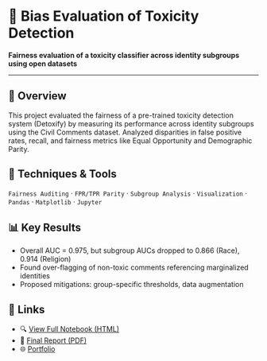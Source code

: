 # 🧼 Bias Evaluation of Toxicity Detection

**Fairness evaluation of a toxicity classifier across identity subgroups using open datasets**

---

## 📌 Overview
This project evaluated the fairness of a pre-trained toxicity detection system (Detoxify) by measuring its performance across identity subgroups using the Civil Comments dataset. Analyzed disparities in false positive rates, recall, and fairness metrics like Equal Opportunity and Demographic Parity.

## 🧠 Techniques & Tools
`Fairness Auditing` · `FPR/TPR Parity` · `Subgroup Analysis` · `Visualization` · `Pandas` · `Matplotlib` · `Jupyter`


## 📊 Key Results
- Overall AUC = 0.975, but subgroup AUCs dropped to 0.866 (Race), 0.914 (Religion)
- Found over-flagging of non-toxic comments referencing marginalized identities
- Proposed mitigations: group-specific thresholds, data augmentation

## 🔗 Links
- 🔍 [View Full Notebook (HTML)](rendered_html/bias_analysis.html)
- 🧾 [Final Report (PDF)](report.pdf)
- 🌐 [Portfolio](https://tanyanaheta.github.io)
